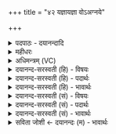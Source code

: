 +++
title = "४२ यज्ञायज्ञा वोऽअग्नये"

+++
<details><summary>पदपाठः - दयानन्दादि</summary>

य॒ज्ञाय॒ज्ञेति॑ य॒ज्ञाऽय॑ज्ञा॒। वः॒। अ॒ग्नये॑। गि॒रागि॒रेति॑ गि॒राऽगि॑रा। च॒। दक्ष॑से। प्रप्रेति॒ प्रऽप्र॑। व॒यम्। अ॒मृत॑म्। जा॒तवे॑दस॒मिति॑ जा॒तऽवे॑दसम्। प्रि॒यम्। मि॒त्रम्। न। श॒ꣳसि॒ष॒म्। ४२।
</details>

<details><summary>महीधरः</summary>

म० तृचः प्रगाथः आग्नेयः शंयुदृष्टः यज्ञायज्ञियस्य साम्नो योनिः । 'यज्ञायज्ञियं पुच्छम्' इति श्रुतेः । द्वे बृहत्यौ । तृतीया सतोबृहती । यज्ञायज्ञ वीप्सायां द्वित्वम् । सप्तम्येकवचनस्याकारः । व इति द्वितीयाबहुवचनमेकवचनार्थे यजमानविषयं वा । अग्नये चतुर्थ्येकवचनं द्वितीयैकवचनार्थे । गिरागिरा वीप्सायां द्वित्वम् । चः पादपूरणः । दक्षसे । चतुर्थी द्वितीयार्थे । 'प्रसमुपोदः पादपूरणे' (पा० ८।१।६) इति द्वित्वम् । तस्य च शंसिषमिति क्रियया संबन्धः । वयमिति प्रथमाबहुवचनमेकवचनार्थे । तथा चैवं योजना । यज्ञेयज्ञेऽनेकयज्ञेषु गिरागिराऽन्ययान्यया स्तुत्या वः त्वाम् । यद्वा वो युष्माकमर्थे अग्निं प्रशंसिषं स्तौमि । 'शंस स्तुतौ' लुड् अडभाव आर्षः । कीदृशमग्निं । दक्षसम् दक्षतेरुत्साहार्थस्य धातोरसुन्प्रत्ययः । दक्षते उत्सहते दक्षाः तम् उत्साहिनम् । यद्वा दक्ष इति बलनाम अन्तर्नीतमत्वर्थं द्रष्टव्यम् । दक्षसं बलवन्तम् । अमृतममरणधर्माणम् । जातवेदसम् जातं वेदो ज्ञानं धनं वा यस्मात्तम् । प्रियं प्रीतिजनकम् । नशब्द उपरिष्टादुपचारादुपमार्थीयः । मित्रं न मित्रमिव यथा कश्चित्प्रियं मित्रं स्तौति तद्वदग्निं स्तुमह इत्याशास्महे ॥ ४२ ॥  
त्रिचत्वारिंशी।
</details>

<details><summary>अधिमन्त्रम् (VC)</summary>

- यज्ञो देवता
- शंयुर्ऋषिः
- बृहती
- मध्यमः
</details>

<details><summary>दयानन्द-सरस्वती (हि) - विषयः</summary>

फिर उसी विषय को अगले मन्त्र में कहा है ॥
</details>

<details><summary>दयानन्द-सरस्वती (हि) - पदार्थः</summary>

पदार्थान्वयभाषाः -  हे मनुष्यो ! जैसे मैं (अग्नये) अग्नि के लिए (च) और (गिरागिरा) वाणी-वाणी से (दक्षसे) बल के अर्थ (यज्ञायज्ञा) यज्ञ-यज्ञ में (वः) तुम लोगों की (प्रप्र, शंसिषम्) प्रशंसा करूँ, (वयम्) हम लोग (जातवेदसम्) ज्ञानी (अमृतम्) आत्मरूप से अविनाशी (प्रियम्) प्रीति के विषय (मित्रम्) मित्र के (न) तुल्य तुम्हारी प्रशंसा करें, वैसे तुम भी आचरण किया करो ॥४२ ॥
</details>

<details><summary>दयानन्द-सरस्वती (हि) - भावार्थः</summary>

भावार्थभाषाः -  इस मन्त्र में उपमा और वाचकलुप्तोपमालङ्कार है। जो मनुष्य उत्तम शिक्षित वाणी से यज्ञों का अनुष्ठान कर बल बढ़ा और मित्रों के समान विद्वानों का सत्कार करके समागम करते हैं, वे बहुत ज्ञानवाले धनी होते हैं ॥४२ ॥
</details>

<details><summary>दयानन्द-सरस्वती (सं) - विषयः</summary>

पुनस्तमेव विषयमाह ॥
</details>

<details><summary>दयानन्द-सरस्वती (सं) - पदार्थः</summary>

पदार्थान्वयभाषाः -  हे मनुष्याः ! यथाऽहमग्नये गिरागिरा दक्षसे च यज्ञायज्ञा वो युष्मान् प्रप्र शंसिषम्। वयं जातवेदसममृतं प्रियं मित्रं न वो युष्मान् प्रशंसेम तथा यूयमप्याचरत ॥४२ ॥
</details>

<details><summary>दयानन्द-सरस्वती (सं) - भावार्थः</summary>

भावार्थभाषाः -  अत्रोपमावाचकलुप्तोपमालङ्कारौ। ये मनुष्याः सुशिक्षितया वाण्या यज्ञाननुष्ठाय बलं वर्द्धयित्वा मित्रवद्विदुषः सत्कृत्य सङ्गच्छन्ते ते बहुज्ञा धन्याश्च जायन्ते ॥४२ ॥
</details>

<details><summary>सविता जोशी ← दयानन्दः (म) - भावार्थः</summary>

भावार्थभाषाः -  या मंत्रात उपमा व वाचकलुप्तोपमालंकार आहे. जी माणसे उत्तम वाणीने यज्ञाचे अनुष्ठान करतात व बल वाढवितात आणि मित्रांप्रमाणे विद्वानांचा सत्कार करून त्यांच्या संगतीत राहतात ती ज्ञानी बनतात.
</details>